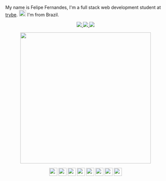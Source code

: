 My name is Felipe Fernandes, I'm a full stack web development student at [trybe](https://www.betrybe.com/?utm_medium=cpc&utm_source=google&utm_campaign=Brand&utm_content=ad03_din_h&gclid=CjwKCAjwsfuYBhAZEiwA5a6CDAqddWlM-FdbSgbJ-Vy5JAxCD7GWWwYfTTfMSDCywH0OMJ3NeaDlOBoC3asQAvD_BwE).
<img alt="Home" height="20" width="22" 
src="https://github.githubassets.com/images/icons/emoji/unicode/1f3e1.png"> I'm from Brazil.
<p align = "center">
<a href="mailto:felipe.tavares.fernandes@gmail.com"> <img src="https://res.cloudinary.com/practicaldev/image/fetch/s--C75QF96b--/c_limit%2Cf_auto%2Cfl_progressive%2Cq_auto%2Cw_880/https://img.shields.io/badge/Gmail-D14836%3Fstyle%3Dfor-the-badge%26logo%3Dgmail%26logoColor%3Dwhite">
</a>
 <a href="https://www.linkedin.com/in/felipe-t-fernandes/"> <img src="https://img.shields.io/badge/LinkedIn-0077B5?style=for-the-badge&logo=linkedin&logoColor=white"> </a>
<a href="https://discordapp.com/users/247222930923061248"> <img src="https://img.shields.io/badge/Discord-7289DA?style=for-the-badge&logo=discord&logoColor=white">  </a>
</p>

<p align='center'>  <a href="#"><img width="410px" src="https://github-readme-stats.vercel.app/api?username=felipetfernandes&show_icons=true&theme=radical&border_radius=20&border_color=fff" alt=""></a>  <!-- <a href="#"><img width="344x" src="https://github-readme-stats.vercel.app/api/top-langs/?username=felipetfernandes&layout=compact&theme=radical&count_private=true&service=github&border_radius=20&border_color=fff" alt=""></a> --> </p>


<p align='center'>
<img height="25px" src="https://img.shields.io/badge/JavaScript-F7DF1E?style=for-the-badge&logo=javascript&logoColor=black">
<img height="25px" src="https://img.shields.io/badge/HTML5-E34F26?style=for-the-badge&logo=html5&logoColor=white">
<img height="25px" src="https://img.shields.io/badge/CSS3-1572B6?style=for-the-badge&logo=css3&logoColor=white">
<img height="25px" src="https://img.shields.io/badge/TypeScript-007ACC?style=for-the-badge&logo=typescript&logoColor=white">
<img height="25px" src="https://img.shields.io/badge/Node.js-43853D?style=for-the-badge&logo=node.js&logoColor=white">
<img height="25px" src="https://img.shields.io/badge/React-20232A?style=for-the-badge&logo=react&logoColor=61DAFB">
<img height="25px" src="https://img.shields.io/badge/Redux-593D88?style=for-the-badge&logo=redux&logoColor=white">
<img height="25px" src="https://img.shields.io/badge/GitHub-100000?style=for-the-badge&logo=github&logoColor=white">
</p>